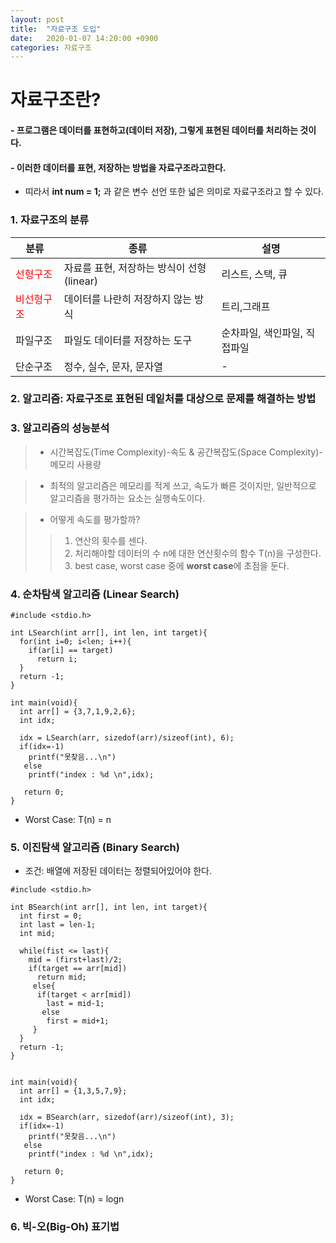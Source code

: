 ```yaml
---
layout: post
title:  "자료구조 도입"
date:   2020-01-07 14:20:00 +0900
categories: 자료구조
--- 
```


# 자료구조란?

#### - 프로그램은 데이터를 표현하고(데이터 저장), 그렇게 표현된 데이터를 처리하는 것이다.

#### - 이러한 데이터를 표현, 저장하는 방법을 자료구조라고한다.
- 띠라서 **int num = 1;** 과 같은 변수 선언 또한 넓은 의미로 자료구조라고 할 수 있다.

### 1. 자료구조의 분류
|분류|종류|설명|
|---|------|------|
|<span style="color:red">선형구조</span>|자료를 표현, 저장하는 방식이 선형(linear)|리스트, 스택, 큐|
|<span style="color:red">비선형구조</span>|데이터를 나란히 저장하지 않는 방식|트리,그래프|
|파일구조|파일도 데이터를 저장하는 도구|순차파일, 색인파일, 직접파일|
|단순구조|정수, 실수, 문자, 문자열|-|


### 2. 알고리즘: 자료구조로 표현된 데잍처를 대상으로 문제를 해결하는 방법 
### 3. 알고리즘의 성능분석
> - 시간복잡도(Time Complexity)-속도   &   공간복잡도(Space Complexity)-메모리 사용량

> - 최적의 알고리즘은 메모리를 적게 쓰고, 속도가 빠른 것이지만, 일반적으로 알고리즘을 평가하는 요소는 실행속도이다. 

> - 어떻게 속도를 평가할까?
>> 1. 연산의 횟수를 센다.
>> 2. 처리해야할 데이터의 수 n에 대한 연산횟수의 함수 T(n)을 구성한다.
>> 3. best case, worst case 중에 **worst case**에 초점을 둔다.

### 4. 순차탐색 알고리즘 (Linear Search)
```
#include <stdio.h>

int LSearch(int arr[], int len, int target){
  for(int i=0; i<len; i++){
    if(ar[i] == target)
      return i;
  }
  return -1;
}

int main(void){
  int arr[] = {3,7,1,9,2,6};
  int idx;
  
  idx = LSearch(arr, sizedof(arr)/sizeof(int), 6);
  if(idx=-1)
    printf("못찾음...\n")
   else
    printf("index : %d \n",idx);
    
   return 0;
}
```

- Worst Case: T(n) = n

### 5. 이진탐색 알고리즘 (Binary Search)
- 조건: 배열에 저장된 데이터는 정렬되어있어야 한다.

```
#include <stdio.h>

int BSearch(int arr[], int len, int target){
  int first = 0;
  int last = len-1;
  int mid;
  
  while(fist <= last){
    mid = (first+last)/2;
    if(target == arr[mid])
      return mid;
     else{
      if(target < arr[mid])
        last = mid-1;
       else
        first = mid+1;
     }
  }
  return -1;
}


int main(void){
  int arr[] = {1,3,5,7,9};
  int idx;
  
  idx = BSearch(arr, sizedof(arr)/sizeof(int), 3);
  if(idx=-1)
    printf("못찾음...\n")
   else
    printf("index : %d \n",idx);
    
   return 0;
}
```
- Worst Case: T(n) = logn

### 6. 빅-오(Big-Oh) 표기법

